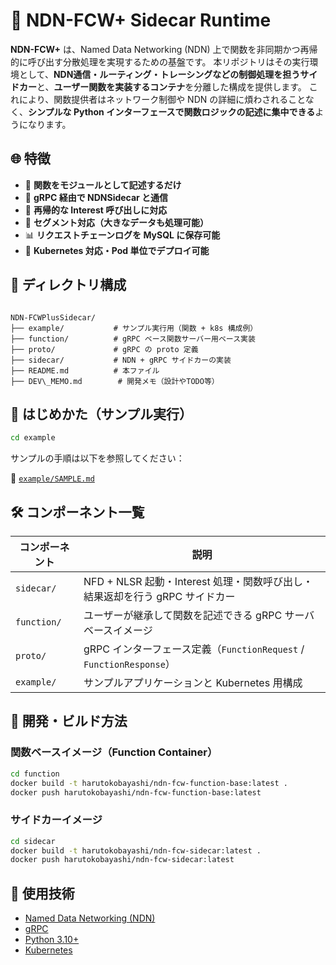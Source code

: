 # 🧩 NDN-FCW+ Sidecar Runtime

**NDN-FCW+** は、Named Data Networking (NDN) 上で関数を非同期かつ再帰的に呼び出す分散処理を実現するための基盤です。
本リポジトリはその実行環境として、**NDN通信・ルーティング・トレーシングなどの制御処理を担うサイドカー**と、**ユーザー関数を実装するコンテナ**を分離した構成を提供します。
これにより、関数提供者はネットワーク制御や NDN の詳細に煩わされることなく、**シンプルな Python インターフェースで関数ロジックの記述に集中できる**ようになります。


## 🌐 特徴

- 🧱 **関数をモジュールとして記述するだけ**
- 🧵 **gRPC 経由で NDNSidecar と通信**
- 🔄 **再帰的な Interest 呼び出しに対応**
- 🧩 **セグメント対応（大きなデータも処理可能）**
- 📊 **リクエストチェーンログを MySQL に保存可能**
- 🧪 **Kubernetes 対応・Pod 単位でデプロイ可能**


## 📁 ディレクトリ構成

```

NDN-FCWPlusSidecar/
├── example/           # サンプル実行用（関数 + k8s 構成例）
├── function/          # gRPC ベース関数サーバー用ベース実装
├── proto/             # gRPC の proto 定義
├── sidecar/           # NDN + gRPC サイドカーの実装
├── README.md          # 本ファイル
├── DEV\_MEMO.md        # 開発メモ（設計やTODO等）

````


## 🚀 はじめかた（サンプル実行）

```bash
cd example
````

サンプルの手順は以下を参照してください：

📄 [`example/SAMPLE.md`](./example/SAMPLE.md)


## 🛠️ コンポーネント一覧

| コンポーネント     | 説明                                                      |
| ----------- | ------------------------------------------------------- |
| `sidecar/`  | NFD + NLSR 起動・Interest 処理・関数呼び出し・結果返却を行う gRPC サイドカー     |
| `function/` | ユーザーが継承して関数を記述できる gRPC サーバベースイメージ                       |
| `proto/`    | gRPC インターフェース定義（`FunctionRequest` / `FunctionResponse`） |
| `example/`  | サンプルアプリケーションと Kubernetes 用構成                            |


## 🧪 開発・ビルド方法

### 関数ベースイメージ（Function Container）

```bash
cd function
docker build -t harutokobayashi/ndn-fcw-function-base:latest .
docker push harutokobayashi/ndn-fcw-function-base:latest
```

### サイドカーイメージ

```bash
cd sidecar
docker build -t harutokobayashi/ndn-fcw-sidecar:latest .
docker push harutokobayashi/ndn-fcw-sidecar:latest
```


## 📄 使用技術

* [Named Data Networking (NDN)](https://named-data.net/)
* [gRPC](https://grpc.io/)
* [Python 3.10+](https://www.python.org/)
* [Kubernetes](https://kubernetes.io/)

